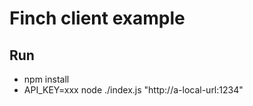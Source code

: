 # Finch client example

## Run

* npm install
* API_KEY=xxx node ./index.js "http://a-local-url:1234"
